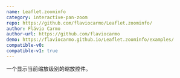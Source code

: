 ```yaml
---
name: Leaflet.zoominfo
category: interactive-pan-zoom
repo: https://github.com/flaviocarmo/Leaflet.zoominfo/
author: Flávio Carmo
author-url: https://github.com/flaviocarmo
demo: https://flaviocarmo.github.io/Leaflet.zoominfo/examples/
compatible-v0:
compatible-v1: true
---
```


一个显示当前缩放级别的缩放控件。
